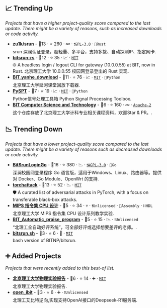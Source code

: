 ## 📈 Trending Up

_Projects that have a higher project-quality score compared to the last update. There might be a variety of reasons, such as increased downloads or code activity._

- <b><a href="https://github.com/zu1k/srun">zu1k/srun</a></b>  - 🥇13 ·  ⭐ 260 · 💤 · <code><a href="http://bit.ly/2M0xdwT">❗️GPL-3.0</a></code> · <code>🦀Rust</code><br>srun 深澜认证登录，超轻量、多平台，支持多拨、自动探测IP、指定网卡.
- <b><a href="https://github.com/spencerwooo/bitsrun-rs">bitsrun-rs</a></b>  - 🥈12 ·  ⭐ 35 · 📈 · <code><a href="http://bit.ly/34MBwT8">MIT</a></code><br>🌐 A headless login / logout CLI for gateway (10.0.0.55) at BIT, now in Rust. 北京理工大学 10.0.0.55 校园网登录登出的 Rust 实现.
- <b><a href="https://github.com/AuYang261/BIT_yanhe_download">BIT_yanhe_download</a></b>  - 🥇11 ·  ⭐ 76 · 📈 · <code><a href="http://bit.ly/34MBwT8">MIT</a></code> · <code>🐍Python</code><br>北京理工大学延河课堂回放下载器.
- <b><a href="https://spaitlab.gitee.io/py-spt/index.html">PySPT</a></b>  - 🥈7 ·  ⭐ 19 · 📈 · <code><a href="http://bit.ly/34MBwT8">MIT</a></code> · <code>🐍Python</code><br>Python信号处理工具箱 Python Signal Processing Toolbox.
- <b><a href="https://github.com/fan2goa1/BIT-CS-UnderGraduate">BIT Computer Science and Technology</a></b>  - 🥈6 ·  ⭐ 160 · 💤 · <code><a href="http://bit.ly/3nYMfla">Apache-2</a></code><br>这个仓库存放了北京理工大学计科专业相关课程资料，欢迎Star & PR。.

## 📉 Trending Down

_Projects that have a lower project-quality score compared to the last update. There might be a variety of reasons such as decreased downloads or code activity._

- <b><a href="https://github.com/Mmx233/BitSrunLoginGo">BitSrunLoginGo</a></b>  - 🥇16 ·  ⭐ 380 · 📉 · <code><a href="http://bit.ly/3pwmjO5">❗️AGPL-3.0</a></code> · <code>💨Go</code><br>深澜校园网登录程序 Go 语言版，适用于Windows、Linux、路由器等。提供对 Docker、Go Module、OpenWrt 的支持.
- <b><a href="https://github.com/spencerwooo/torchattack">torchattack</a></b>  - 🥇13 ·  ⭐ 52 · 📉 · <code><a href="http://bit.ly/34MBwT8">MIT</a></code><br>🛡 A curated list of adversarial attacks in PyTorch, with a focus on transferable black-box attacks.
- <b><a href="https://github.com/bit-mips/bitmips_experiments">MIPS 指令集 CPU 设计</a></b>  - 🥈5 ·  ⭐ 34 · 💀 · <code>❗Unlicensed</code> · <code>🦘Assembly</code> · <code>⛓️HDL</code><br>北京理工大学 MIPS 指令集 CPU 设计系列教学实验.
- <b><a href="https://github.com/sycapple/BIT_Automatic_praise_program">BIT_Automatic_praise_program</a></b>  - 🥇5 ·  ⭐ 15 · 📉 · <code>❗Unlicensed</code><br>“北理工全自动好评系统”，可全部好评或选择想要差评的老师。.
- <b><a href="https://github.com/BITNP/bitsrun.sh">bitsrun.sh</a></b>  - 🥉3 ·  ⭐ 6 · 🐣 · <code><a href="http://bit.ly/34MBwT8">MIT</a></code><br>bash version of BITNP/bitsrun.

## ➕ Added Projects

_Projects that were recently added to this best-of list._

- <b><a href="https://github.com/laonuo2004/BIT_Physics_experiments">北京理工大学物理实验报告</a></b>  - 🥈6 ·  ⭐ 14 · ➕ · <code><a href="http://bit.ly/34MBwT8">MIT</a></code><br>北京理工大学物理实验报告.
- <b><a href="https://github.com/yht0511/open_ibit">open_ibit</a></b>  - 🥉3 ·  ⭐ 6 · ➕ · <code>❗Unlicensed</code><br>北理工艾比特逆向,实现支持OpenAI接口的Deepseek-R1服务端.

